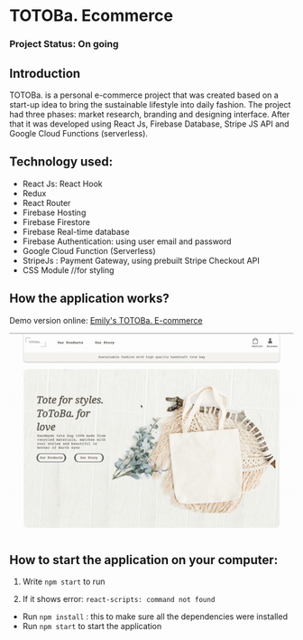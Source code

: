 # TOTOBa. Ecommerce

### Project Status: On going

## Introduction

TOTOBa. is a personal e-commerce project that was created based on a start-up idea to bring the sustainable lifestyle into daily fashion. The project had three phases: market research, branding and designing interface. After that it was developed using React Js, Firebase Database, Stripe JS API and Google Cloud Functions (serverless).


## Technology used: 
  - React Js: React Hook
  - Redux
  - React Router
  - Firebase Hosting
  - Firebase Firestore
  - Firebase Real-time database
  - Firebase Authentication: using user email and password
  - Google Cloud Function (Serverless)
  - StripeJs : Payment Gateway, using prebuilt Stripe Checkout API
  - CSS Module //for styling

## How the application works?

Demo version online: [Emily's TOTOBa. E-commerce](https://totoba-2daa8.web.app/)

<img src="https://github.com/emilydang14/totoba-ecommerce/blob/main/demo.gif" width="700">

## How to start the application on your computer:

1. Write `npm start` to run

2. If it shows error: `react-scripts: command not found`
  - Run `npm install` : this to make sure all the dependencies were installed
  - Run `npm start` to start the application
